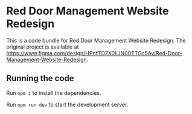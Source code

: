 
  # Red Door Management Website Redesign

  This is a code bundle for Red Door Management Website Redesign. The original project is available at https://www.figma.com/design/HPnfTO7X0IiJN00TTGc5Av/Red-Door-Management-Website-Redesign.

  ## Running the code

  Run `npm i` to install the dependencies.

  Run `npm run dev` to start the development server.
  